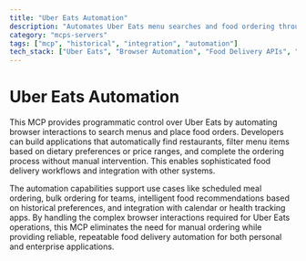 ```yaml
---
title: "Uber Eats Automation"
description: "Automates Uber Eats menu searches and food ordering through browser automation, streamlining food discovery and delivery."
category: "mcps-servers"
tags: ["mcp", "historical", "integration", "automation"]
tech_stack: ["Uber Eats", "Browser Automation", "Food Delivery APIs", "E-commerce"]
---
```


# Uber Eats Automation

This MCP provides programmatic control over Uber Eats by automating browser interactions to search menus and place food orders. Developers can build applications that automatically find restaurants, filter menu items based on dietary preferences or price ranges, and complete the ordering process without manual intervention. This enables sophisticated food delivery workflows and integration with other systems.

The automation capabilities support use cases like scheduled meal ordering, bulk ordering for teams, intelligent food recommendations based on historical preferences, and integration with calendar or health tracking apps. By handling the complex browser interactions required for Uber Eats operations, this MCP eliminates the need for manual ordering while providing reliable, repeatable food delivery automation for both personal and enterprise applications.
